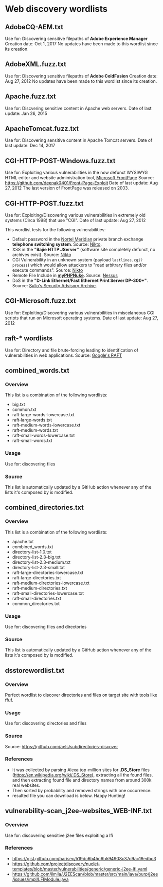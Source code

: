 # Web discovery wordlists

## AdobeCQ-AEM.txt
Use for: Discovering sensitive filepaths of **Adobe Experience Manager**
Creation date: Oct 1, 2017
No updates have been made to this wordlist since its creation.

## AdobeXML.fuzz.txt
Use for: Discovering sensitive filepaths of **Adobe ColdFusion**
Creation date: Aug 27, 2012
No updates have been made to this wordlist since its creation.

## Apache.fuzz.txt
Use for: Discvering sensitive content in Apache web servers.
Date of last update: Jan 26, 2015

## ApacheTomcat.fuzz.txt
Use for: Discovering sensitive content in Apache Tomcat servers.
Date of last update: Dec 14, 2017

## CGI-HTTP-POST-Windows.fuzz.txt
Use for: Exploiting various vulnerabilities in the now defunct WYSIWYG HTML editor and website administration tool, [Microsoft FrontPage](https://en.wikipedia.org/wiki/Microsoft_FrontPage)
Source: https://github.com/deepak0401/Front-Page-Exploit
Date of last update: Aug 27, 2012
The last version of FrontPage was released on 2003.

## CGI-HTTP-POST.fuzz.txt
Use for: Exploiting/Discovering various vulnerabilities in extremely old systems (Circa 1998) that use "CGI". 
Date of last update: Aug 27, 2012

This wordlist tests for the following vulnerabilities:
- Default password in the [Nortel Meridian](https://en.wikipedia.org/wiki/Nortel_Meridian) private branch exchange **telephone switching system**. Source: [Nikto](https://github.com/sullo/nikto/blob/07653b73cb711972df72a8c66191468705a9b14e/program/databases/db_tests#L1167).
- XSS in the **"Bajie HTTP JServer"** (software site completely defunct, no archives exist). Source: [Nikto](https://github.com/sullo/nikto/blob/07653b73cb711972df72a8c66191468705a9b14e/program/databases/db_tests#L803)
- CGI Vulnerability in an unknown system (payload `lastlines.cgi?process`) which would allow attackers to "read arbitrary files and/or execute commands". Source: [Nikto](https://github.com/sullo/nikto/blob/07653b73cb711972df72a8c66191468705a9b14e/program/databases/db_tests#L1036)
- Remote File Include in **[myPHPNuke](https://web.archive.org/web/20140812223623/http://www.myphpnuke.com/)**. Source: [Nessus](https://www.tenable.com/plugins/nessus/11836)
- DoS in the **"D-Link Ethernet/Fast Ethernet Print Server DP-300+"**. Source: [Sullo's Security Advisory Archive](https://raw.githubusercontent.com/sullo/advisory-archives/master/phenoelit.de_dp-300.txt).

## CGI-Microsoft.fuzz.txt
Use for: Exploiting/Discovering various vulnerabilities in miscelaneous CGI scripts that run on Microsoft operating systems.
Date of last update: Aug 27, 2012

## raft-* wordlists
Use for: Directory and file brute-forcing leading to identification of vulnerabilities in web applications.
Source: [Google's RAFT](https://code.google.com/archive/p/raft/)

## combined_words.txt

### Overview
This list is a combination of the following wordlists:
- big.txt
- common.txt
- raft-large-words-lowercase.txt
- raft-large-words.txt
- raft-medium-words-lowercase.txt
- raft-medium-words.txt
- raft-small-words-lowercase.txt
- raft-small-words.txt

### Usage
Use for: discovering files

### Source
This list is automatically updated by a GitHub action whenever any of the lists it's composed by is modified.

## combined_directories.txt

### Overview
This list is a combination of the following wordlists:
- apache.txt
- combined_words.txt
- directory-list-1.0.txt
- directory-list-2.3-big.txt
- directory-list-2.3-medium.txt
- directory-list-2.3-small.txt
- raft-large-directories-lowercase.txt
- raft-large-directories.txt
- raft-medium-directories-lowercase.txt
- raft-medium-directories.txt
- raft-small-directories-lowercase.txt
- raft-small-directories.txt
- common_directories.txt

### Usage
Use for: discovering files and directories

### Source
This list is automatically updated by a GitHub action whenever any of the lists it's composed by is modified.


## dsstorewordlist.txt

### Overview
Perfect wordlist to discover directories and files on target site with tools like ffuf.

### Usage
Use for: discovering directories and files

### Source
Source: https://github.com/aels/subdirectories-discover

### References
- It was collected by parsing Alexa top-million sites for **.DS_Store** files (https://en.wikipedia.org/wiki/.DS_Store), extracting all the found files, and then extracting found file and directory names from around 300k real websites.
- Then sorted by probability and removed strings with one occurrence.
- resulted file you can download is below. Happy Hunting!

## vulnerability-scan_j2ee-websites_WEB-INF.txt

### Overview
Use for: discovering sensitive j2ee files exploiting a lfi

### References
- https://gist.github.com/harisec/519dc6b45c6b594908c37d9ac19edbc3
- https://github.com/projectdiscovery/nuclei-templates/blob/master/vulnerabilities/generic/generic-j2ee-lfi.yaml
- https://github.com/ilmila/J2EEScan/blob/master/src/main/java/burp/j2ee/issues/impl/LFIModule.java
